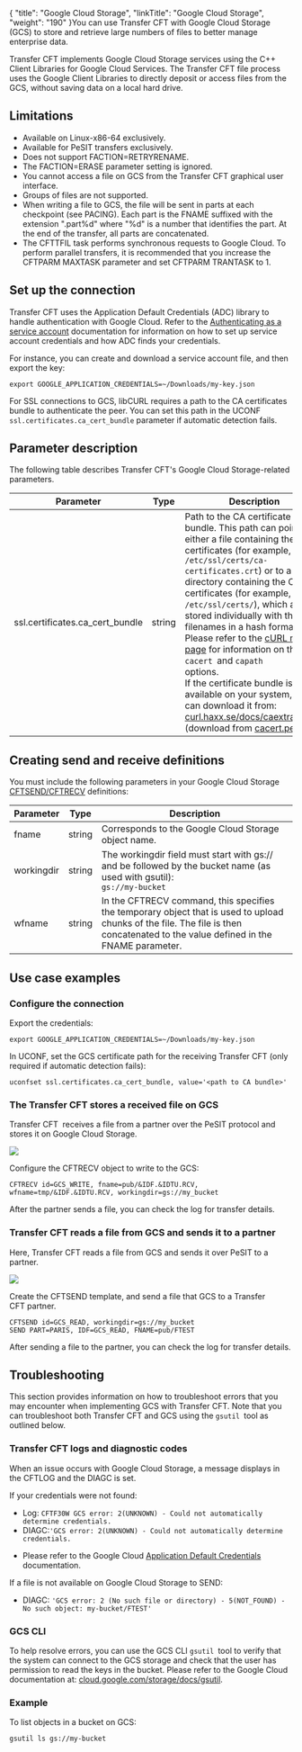 {
    "title": "Google Cloud Storage",
    "linkTitle": "Google Cloud Storage",
    "weight": "190"
}You can use Transfer CFT with Google Cloud Storage (GCS) to store and retrieve large numbers of files to better manage enterprise data.

Transfer CFT implements Google Cloud Storage services using the C++ Client Libraries for Google Cloud Services. The Transfer CFT file process uses the Google Client Libraries to directly deposit or access files from the GCS, without saving data on a local hard drive.

## Limitations

-   Available on Linux-x86-64 exclusively.
-   Available for PeSIT transfers exclusively.
-   Does not support FACTION=RETRYRENAME.
-   The FACTION=ERASE parameter setting is ignored.
-   You cannot access a file on GCS from the Transfer CFT graphical user interface.
-   Groups of files are not supported.
-   When writing a file to GCS, the file will be sent in parts at each checkpoint (see PACING). Each part is the FNAME suffixed with the extension ".part%d" where "%d" is a number that identifies the part. At the end of the transfer, all parts are concatenated.
-   The CFTTFIL task performs synchronous requests to Google Cloud. To perform parallel transfers, it is recommended that you increase the CFTPARM MAXTASK parameter and set CFTPARM TRANTASK to 1.

<span id="Set"></span>

## Set up the connection

Transfer CFT uses the Application Default Credentials (ADC) library to handle authentication with Google Cloud. Refer to the [Authenticating as a service account](https://cloud.google.com/docs/authentication/production) documentation for information on how to set up service account credentials and how ADC finds your credentials.

For instance, you can create and download a service account file, and then export the key:

```
export GOOGLE_APPLICATION_CREDENTIALS=~/Downloads/my-key.json
```

For SSL connections to GCS, libCURL requires a path to the CA certificates bundle to authenticate the peer. You can set this path in the UCONF `ssl.certificates.ca_cert_bundle` parameter if automatic detection fails.

## Parameter description

The following table describes Transfer CFT's Google Cloud Storage-related parameters.


| Parameter  | Type  | Description  |
| --- | --- | --- |
| ssl.certificates.ca_cert_bundle  | string  |  Path to the CA certificate bundle. This path can point to either a file containing the CA certificates (for example, <code>/etc/ssl/certs/ca-certificates.crt</code>) or to a directory containing the CA certificates (for example, <code>/etc/ssl/certs/</code>), which are stored individually with their filenames in a hash format.<br/>Please refer to the <a href="https://curl.haxx.se/docs/manpage.html#--cacert">cURL man page</a> for information on the <code>cacert </code>and <code>capath </code>options.<br/>If the certificate bundle is not available on your system, you can download it from: <a href="https://curl.haxx.se/docs/caextract.html">curl.haxx.se/docs/caextract.html</a> (download from <a href="https://curl.haxx.se/ca/cacert.pem">cacert.pem</a>).  |


## Creating send and receive definitions

You must include the following parameters in your Google Cloud Storage [CFTSEND/CFTRECV](../../c_intro_userinterfaces/command_summary) definitions:


| Parameter<span id="storageaccount"></span>  | Type  | Description  |
| --- | --- | --- |
| fname  | string  | Corresponds to the Google Cloud Storage object name.  |
| workingdir  | string  |  The workingdir field must start with gs:// and be followed by the bucket name (as used with gsutil):<br/><code>gs://my-bucket</code>  |
| wfname  | string  |  In the CFTRECV command, this specifies the temporary object that is used to upload chunks of the file. The file is then concatenated to the value defined in the FNAME parameter.  |


## Use case examples

### Configure the connection

Export the credentials:

```
export GOOGLE_APPLICATION_CREDENTIALS=~/Downloads/my-key.json
```

In UCONF, set the GCS certificate path for the receiving Transfer CFT (only required if automatic detection fails):

```
uconfset ssl.certificates.ca_cert_bundle, value='<path to CA bundle>'
```

### The Transfer CFT stores a received file on GCS

Transfer CFT  receives a file  from a partner over the PeSIT protocol and stores it on Google Cloud Storage.

<img src="/Images/TransferCFT/gcs_1.png" class="maxWidth" />

Configure the CFTRECV object to write to the GCS:

```
CFTRECV id=GCS_WRITE, fname=pub/&IDF.&IDTU.RCV, wfname=tmp/&IDF.&IDTU.RCV, workingdir=gs://my_bucket
```

After the partner sends a file, you can check the log for transfer details.

### Transfer CFT reads a file from GCS and sends it to a partner

Here, Transfer CFT reads a file from GCS and sends it over PeSIT to a partner.

<img src="/Images/TransferCFT/gcs_2.png" class="maxWidth" />

Create the CFTSEND template, and send a file that GCS to a Transfer CFT partner.

```
CFTSEND id=GCS_READ, workingdir=gs://my_bucket
SEND PART=PARIS, IDF=GCS_READ, FNAME=pub/FTEST
```

After sending a file to the partner, you can check the log for transfer details.

## Troubleshooting

This section provides information on how to troubleshoot errors that you may encounter when implementing GCS with Transfer CFT. Note that you can troubleshoot both Transfer CFT and GCS using the `gsutil `tool as outlined below.

### Transfer CFT logs and diagnostic codes

When an issue occurs with Google Cloud Storage, a message displays in the CFTLOG and the DIAGC is set.

If your credentials were not found:

-   Log: `CFTF30W GCS error: 2(UNKNOWN) - Could not automatically determine credentials. `
-   DIAGC:` 'GCS error: 2(UNKNOWN) - Could not automatically determine credentials. `

<!-- -->

-   Please refer to the Google Cloud [Application Default Credentials](https://cloud.google.com/docs/authentication/production) documentation.

If a file is not available on Google Cloud Storage to SEND:

-   DIAGC: `'GCS error: 2 (No such file or directory) - 5(NOT_FOUND) - No such object: my-bucket/FTEST'`

### GCS CLI

To help resolve errors, you can use the GCS CLI `gsutil `tool to verify that the system can connect to the GCS storage and check that the user has permission to read the keys in the bucket. Please refer to the Google Cloud documentation at: [cloud.google.com/storage/docs/gsutil](https://cloud.google.com/storage/docs/gsutil).

### Example

To list objects in a bucket on GCS:

```
gsutil ls gs://my-bucket
```
